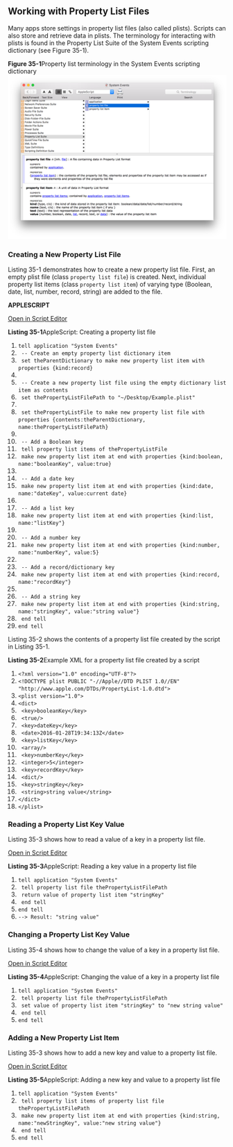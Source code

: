 <a id="//apple_ref/doc/uid/TP40016239-CH66"></a><a id="//apple_ref/doc/uid/TP40016239-CH66-SW1"></a>
<a id="//apple_ref/doc/uid/TP40016239-CH65"></a><a id="//apple_ref/doc/uid/TP40016239-CH65-SW1"></a>

## Working with Property List Files

Many apps store settings in property list files (also called plists). Scripts can also store and retrieve data in plists. The terminology for interacting with plists is found in the Property List Suite of the System Events scripting dictionary (see Figure 35-1).

<a id="//apple_ref/doc/uid/TP40016239-CH66-SW4"></a>
**Figure 35-1**Property list terminology in the System Events scripting dictionary
![image: ../Art/systemevents_dictionary_propertylistsuite_2x.png](Art/systemevents_dictionary_propertylistsuite_2x.png)

<a id="//apple_ref/doc/uid/TP40016239-CH66-SW7"></a>

### Creating a New Property List File

Listing 35-1 demonstrates how to create a new property list file. First, an empty plist file (class `property list file`) is created. Next, individual property list items (class `property list item`) of varying type (Boolean, date, list, number, record, string) are added to the file.

**APPLESCRIPT**

[Open in Script Editor](applescript://com.apple.scripteditor?action=new&script=tell%20application%20%22System%20Events%22%0A%20%20%20%20--%20Create%20an%20empty%20property%20list%20dictionary%20item%0A%20%20%20%20set%20theParentDictionary%20to%20make%20new%20property%20list%20item%20with%20properties%20%7Bkind%3Arecord%7D%0A%0A%20%20%20%20--%20Create%20a%20new%20property%20list%20file%20using%20the%20empty%20dictionary%20list%20item%20as%20contents%0A%20%20%20%20set%20thePropertyListFilePath%20to%20%22~%2FDesktop%2FExample.plist%22%0A%0A%20%20%20%20set%20thePropertyListFile%20to%20make%20new%20property%20list%20file%20with%20properties%20%7Bcontents%3AtheParentDictionary%2C%20name%3AthePropertyListFilePath%7D%0A%0A%20%20%20%20--%20Add%20a%20Boolean%20key%0A%20%20%20%20tell%20property%20list%20items%20of%20thePropertyListFile%0A%20%20%20%20%20%20%20%20make%20new%20property%20list%20item%20at%20end%20with%20properties%20%7Bkind%3Aboolean%2C%20name%3A%22booleanKey%22%2C%20value%3Atrue%7D%0A%0A%20%20%20%20%20%20%20%20--%20Add%20a%20date%20key%0A%20%20%20%20%20%20%20%20make%20new%20property%20list%20item%20at%20end%20with%20properties%20%7Bkind%3Adate%2C%20name%3A%22dateKey%22%2C%20value%3Acurrent%20date%7D%0A%0A%20%20%20%20%20%20%20%20--%20Add%20a%20list%20key%0A%20%20%20%20%20%20%20%20make%20new%20property%20list%20item%20at%20end%20with%20properties%20%7Bkind%3Alist%2C%20name%3A%22listKey%22%7D%0A%0A%20%20%20%20%20%20%20%20--%20Add%20a%20number%20key%0A%20%20%20%20%20%20%20%20make%20new%20property%20list%20item%20at%20end%20with%20properties%20%7Bkind%3Anumber%2C%20name%3A%22numberKey%22%2C%20value%3A5%7D%0A%0A%20%20%20%20%20%20%20%20--%20Add%20a%20record%2Fdictionary%20key%0A%20%20%20%20%20%20%20%20make%20new%20property%20list%20item%20at%20end%20with%20properties%20%7Bkind%3Arecord%2C%20name%3A%22recordKey%22%7D%0A%0A%20%20%20%20%20%20%20%20--%20Add%20a%20string%20key%0A%20%20%20%20%20%20%20%20make%20new%20property%20list%20item%20at%20end%20with%20properties%20%7Bkind%3Astring%2C%20name%3A%22stringKey%22%2C%20value%3A%22string%20value%22%7D%0A%20%20%20%20end%20tell%0Aend%20tell)

<a id="//apple_ref/doc/uid/TP40016239-CH66-SW2"></a>
**Listing 35-1**AppleScript: Creating a property list file

1. `tell application "System Events"`
2. ` -- Create an empty property list dictionary item`
3. ` set theParentDictionary to make new property list item with properties {kind:record}`
4. ` `
5. ` -- Create a new property list file using the empty dictionary list item as contents`
6. ` set thePropertyListFilePath to "~/Desktop/Example.plist"`
7. ` `
8. ` set thePropertyListFile to make new property list file with properties {contents:theParentDictionary, name:thePropertyListFilePath}`
9. ` `
10. ` -- Add a Boolean key`
11. ` tell property list items of thePropertyListFile`
12. ` make new property list item at end with properties {kind:boolean, name:"booleanKey", value:true}`
13. ` `
14. ` -- Add a date key`
15. ` make new property list item at end with properties {kind:date, name:"dateKey", value:current date}`
16. ` `
17. ` -- Add a list key`
18. ` make new property list item at end with properties {kind:list, name:"listKey"}`
19. ` `
20. ` -- Add a number key`
21. ` make new property list item at end with properties {kind:number, name:"numberKey", value:5}`
22. ` `
23. ` -- Add a record/dictionary key`
24. ` make new property list item at end with properties {kind:record, name:"recordKey"}`
25. ` `
26. ` -- Add a string key`
27. ` make new property list item at end with properties {kind:string, name:"stringKey", value:"string value"}`
28. ` end tell`
29. `end tell`

Listing 35-2 shows the contents of a property list file created by the script in Listing 35-1.

<a id="//apple_ref/doc/uid/TP40016239-CH66-SW3"></a>
**Listing 35-2**Example XML for a property list file created by a script

1. `<?xml version="1.0" encoding="UTF-8"?>`
2. `<!DOCTYPE plist PUBLIC "-//Apple//DTD PLIST 1.0//EN" "http://www.apple.com/DTDs/PropertyList-1.0.dtd">`
3. `<plist version="1.0">`
4. `<dict>`
5. ` <key>booleanKey</key>`
6. ` <true/>`
7. ` <key>dateKey</key>`
8. ` <date>2016-01-28T19:34:13Z</date>`
9. ` <key>listKey</key>`
10. ` <array/>`
11. ` <key>numberKey</key>`
12. ` <integer>5</integer>`
13. ` <key>recordKey</key>`
14. ` <dict/>`
15. ` <key>stringKey</key>`
16. ` <string>string value</string>`
17. `</dict>`
18. `</plist>`

<a id="//apple_ref/doc/uid/TP40016239-CH66-SW8"></a>

### Reading a Property List Key Value

Listing 35-3 shows how to read a value of a key in a property list file.

[Open in Script Editor](applescript://com.apple.scripteditor?action=new&script=tell%20application%20%22System%20Events%22%0A%20%20%20%20tell%20property%20list%20file%20thePropertyListFilePath%0A%20%20%20%20%20%20%20%20return%20value%20of%20property%20list%20item%20%22stringKey%22%0A%20%20%20%20end%20tell%0Aend%20tell%0A--%3E%20Result%3A%20%22string%20value%22)

<a id="//apple_ref/doc/uid/TP40016239-CH66-SW5"></a>
**Listing 35-3**AppleScript: Reading a key value in a property list file

1. `tell application "System Events"`
2. ` tell property list file thePropertyListFilePath`
3. ` return value of property list item "stringKey"`
4. ` end tell`
5. `end tell`
6. `--> Result: "string value"`

<a id="//apple_ref/doc/uid/TP40016239-CH66-SW9"></a>

### Changing a Property List Key Value

Listing 35-4 shows how to change the value of a key in a property list file.

[Open in Script Editor](applescript://com.apple.scripteditor?action=new&script=tell%20application%20%22System%20Events%22%0A%20%20%20%20tell%20property%20list%20file%20thePropertyListFilePath%0A%20%20%20%20%20%20%20%20set%20value%20of%20property%20list%20item%20%22stringKey%22%20to%20%22new%20string%20value%22%0A%20%20%20%20end%20tell%0Aend%20tell)

<a id="//apple_ref/doc/uid/TP40016239-CH66-SW6"></a>
**Listing 35-4**AppleScript: Changing the value of a key in a property list file

1. `tell application "System Events"`
2. ` tell property list file thePropertyListFilePath`
3. ` set value of property list item "stringKey" to "new string value"`
4. ` end tell`
5. `end tell`

<a id="//apple_ref/doc/uid/TP40016239-CH66-SW10"></a>

### Adding a New Property List Item

Listing 35-3 shows how to add a new key and value to a property list file.

[Open in Script Editor](applescript://com.apple.scripteditor?action=new&script=tell%20application%20%22System%20Events%22%0A%20%20%20%20tell%20property%20list%20items%20of%20property%20list%20file%20thePropertyListFilePath%0A%20%20%20%20%20%20%20%20make%20new%20property%20list%20item%20at%20end%20with%20properties%20%7Bkind%3Astring%2C%20name%3A%22newStringKey%22%2C%20value%3A%22new%20string%20value%22%7D%0A%20%20%20%20end%20tell%0Aend%20tell)

<a id="//apple_ref/doc/uid/TP40016239-CH66-SW11"></a>
**Listing 35-5**AppleScript: Adding a new key and value to a property list file

1. `tell application "System Events"`
2. ` tell property list items of property list file thePropertyListFilePath`
3. ` make new property list item at end with properties {kind:string, name:"newStringKey", value:"new string value"}`
4. ` end tell`
5. `end tell`
